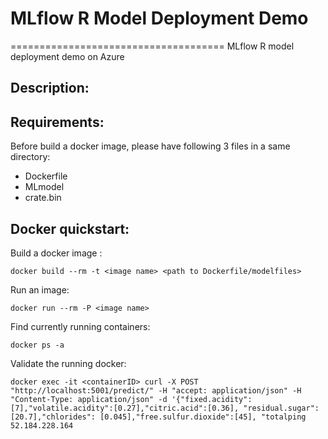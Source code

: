# MLflow R Model Deployment Demo
=====================================
MLflow R model deployment demo on Azure

## Description:


## Requirements:
Before build a docker image, please have following 3 files in a same directory:
* Dockerfile
* MLmodel
* crate.bin

## Docker quickstart:

Build a docker image :
```
docker build --rm -t <image name> <path to Dockerfile/modelfiles>
```

Run an image:
```
docker run --rm -P <image name>
```

Find currently running containers:
```
docker ps -a
```

Validate the running docker:
```
docker exec -it <containerID> curl -X POST "http://localhost:5001/predict/" -H "accept: application/json" -H "Content-Type: application/json" -d '{"fixed.acidity":[7],"volatile.acidity":[0.27],"citric.acid":[0.36], "residual.sugar":[20.7],"chlorides": [0.045],"free.sulfur.dioxide":[45], "totalping 52.184.228.164
```
